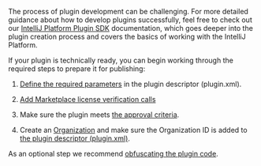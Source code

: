 [//]: # (title: Preparing Your Plugin for Publication)


The process of plugin development can be challenging. For more detailed guidance about how to develop plugins successfully, feel free to check out our [IntelliJ Platform Plugin SDK](https://plugins.jetbrains.com/docs/intellij/welcome.html) documentation, which goes deeper into the plugin creation process and covers the basics of working with the IntelliJ Platform.

If your plugin is technically ready, you can begin working through the <control>required</control> steps to prepare it for publishing:

1. [Define the required parameters](add-required-parameters.md) in the plugin descriptor (plugin.xml).

2. [Add Marketplace license verification calls](add-marketplace-license-verification-calls-to-the-plugin-code.md)

3. Make sure the plugin meets [the approval criteria](https://plugins.jetbrains.com/legal/approval-guidelines).

4. Create an [Organization](organizations.xml) and make sure the Organization ID is added to [the plugin descriptor (plugin.xml)](https://plugins.jetbrains.com/docs/intellij/plugin-configuration-file.html).



As an <control>optional step</control> we recommend [obfuscating the plugin code](obfuscate-the-plugin.md). 

